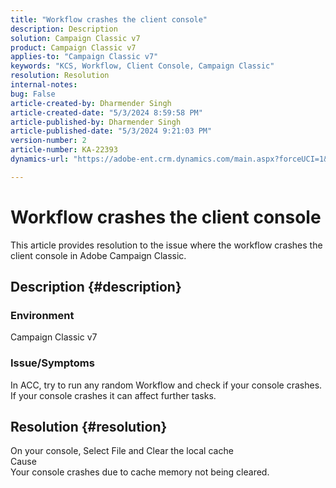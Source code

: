 ```yaml
---
title: "Workflow crashes the client console"
description: Description
solution: Campaign Classic v7
product: Campaign Classic v7
applies-to: "Campaign Classic v7"
keywords: "KCS, Workflow, Client Console, Campaign Classic"
resolution: Resolution
internal-notes: 
bug: False
article-created-by: Dharmender Singh
article-created-date: "5/3/2024 8:59:58 PM"
article-published-by: Dharmender Singh
article-published-date: "5/3/2024 9:21:03 PM"
version-number: 2
article-number: KA-22393
dynamics-url: "https://adobe-ent.crm.dynamics.com/main.aspx?forceUCI=1&pagetype=entityrecord&etn=knowledgearticle&id=613e3e13-9009-ef11-9f8a-6045bd034c54"

---
```

# Workflow crashes the client console


This article provides resolution to the issue where the workflow crashes the client console in Adobe Campaign Classic.

## Description {#description}


### <b>Environment </b>

Campaign Classic v7

### <b>Issue/Symptoms</b>

In ACC, try to run any random Workflow and check if your console crashes. If your console crashes it can affect further tasks.






## Resolution {#resolution}


On your console, Select File and Clear the local cache
<br>Cause<br>
Your console crashes due to cache memory not being cleared.
